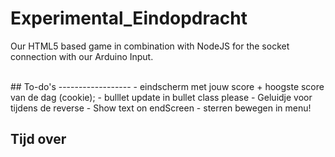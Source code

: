 Experimental_Eindopdracht
=========================

Our HTML5 based game in combination with NodeJS for the socket connection with our Arduino Input.

<br/>
## To-do's
------------------
- eindscherm met jouw score + hoogste score van de dag (cookie);
- bulllet update in bullet class please
- Geluidje voor tijdens de reverse
- Show text on endScreen
- sterren bewegen in menu!

## Tijd over